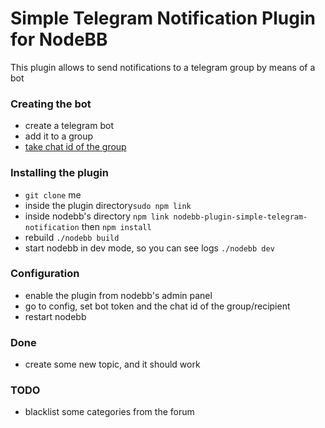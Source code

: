 # Simple Telegram Notification Plugin for NodeBB

This plugin allows to send notifications to a telegram group by means of a bot

### Creating the bot
- create a telegram bot
- add it to a group
- [take chat id of the group](https://stackoverflow.com/questions/32423837/telegram-bot-how-to-get-a-group-chat-id)

### Installing the plugin
- `git clone` me
- inside the plugin directory`sudo npm link`
- inside nodebb's directory `npm link nodebb-plugin-simple-telegram-notification` then `npm install`
- rebuild `./nodebb build`
- start nodebb in dev mode, so you can see logs `./nodebb dev`

### Configuration
- enable the plugin from nodebb's admin panel
- go to config, set bot token and the chat id of the group/recipient
- restart nodebb

### Done
- create some new topic, and it should work

### TODO
- blacklist some categories from the forum